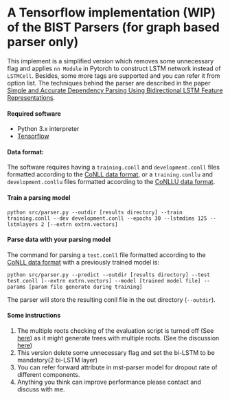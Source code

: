 # A Tensorflow implementation (WIP) of the BIST Parsers (for graph based parser only)
This implement is a simplified version which removes some unnecessary flag and applies `nn Module` in Pytorch to construct LSTM network instead of `LSTMCell`. Besides, some more tags are supported and you can refer it from option list.
The techniques behind the parser are described in the paper [Simple and Accurate Dependency Parsing Using Bidirectional LSTM Feature Representations](https://www.transacl.org/ojs/index.php/tacl/article/viewFile/885/198).

#### Required software

 * Python 3.x interpreter
 * [Tensorflow](https://www.tensorflow.org/)


#### Data format:
The software requires having a `training.conll` and `development.conll` files formatted according to the [CoNLL data format](http://ilk.uvt.nl/conll/#dataformat), or a `training.conllu` and `development.conllu` files formatted according to the [CoNLLU data format](http://universaldependencies.org/format.html).

#### Train a parsing model

    python src/parser.py --outdir [results directory] --train training.conll --dev development.conll --epochs 30 --lstmdims 125 --lstmlayers 2 [--extrn extrn.vectors]

#### Parse data with your parsing model

The command for parsing a `test.conll` file formatted according to the [CoNLL data format](http://ilk.uvt.nl/conll/#dataformat) with a previously trained model is:

    python src/parser.py --predict --outdir [results directory] --test test.conll [--extrn extrn.vectors] --model [trained model file] --params [param file generate during training]

The parser will store the resulting conll file in the out directory (`--outdir`).

#### Some instructions

1. The multiple roots checking of the evaluation script is turned off (See [here](https://github.com/wddabc/bist-parser/blob/pytorch/bmstparser/src/utils/evaluation_script/conll17_ud_eval.py#L168-L172)) as it might generate trees with multiple roots. (See the discussion [here](https://github.com/elikip/bist-parser/issues/10)) 
2. This version delete some unnecessary flag and set the bi-LSTM to be mandatory(2 bi-LSTM layer)
3. You can refer forward attribute in mst-parser model for dropout rate of different components.
4. Anything you think can improve performance please contact and discuss with me.
